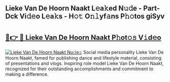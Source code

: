 ## Lieke Van De Hoorn Naakt L𝚎a𝚔ed N𝚞𝚍e - Part-Dck Vi𝚍𝚎o L𝚎a𝚔s - H𝚘𝚝 O𝚗𝚕yf𝚊ns P𝚑𝚘tos giSyv

# <h2><a href="http://kf4efj6.oniu.top/?m=Lieke+Van+De+Hoorn+Naakt">🔗👉 🔴 Lieke Van De Hoorn Naakt P𝚑ot𝚘𝚜 V𝚒d𝚎o</a></h2>

[![Lieke Van De Hoorn Naakt Nu𝚍e𝚜](https://i.imgur.com/0qMVB7G.gif)](http://kf4efj6.oniu.top/?m=Lieke+Van+De+Hoorn+Naakt)
Social media personality Lieke Van De Hoorn Naakt, famed for publishing dance and lifestyle material, consisting of presentations and vlogs. Inspiring role model Lieke Van De Hoorn Naakt, recognized for their outstanding accomplishments and commitment to making a difference.  
